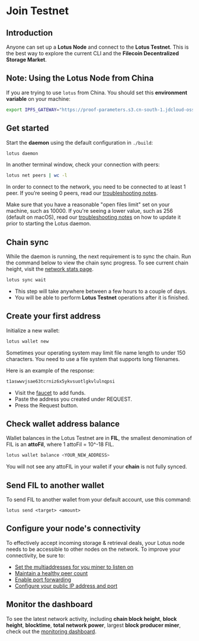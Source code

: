# Join Testnet

## Introduction

Anyone can set up a **Lotus Node** and connect to the **Lotus Testnet**. This is the best way to explore the current CLI and the **Filecoin Decentralized Storage Market**.

## Note: Using the Lotus Node from China

If you are trying to use `lotus` from China. You should set this **environment variable** on your machine:

```sh
export IPFS_GATEWAY="https://proof-parameters.s3.cn-south-1.jdcloud-oss.com/ipfs/"
```

## Get started

Start the **daemon** using the default configuration in `./build`:

```sh
lotus daemon
```

In another terminal window, check your connection with peers:

```sh
lotus net peers | wc -l
```

In order to connect to the network, you need to be connected to at least 1 peer. If you’re seeing 0 peers, read our [troubleshooting notes](https://lotu.sh/en+setup-troubleshooting).

Make sure that you have a reasonable "open files limit" set on your machine, such as 10000. If you're seeing a lower value, such as 256 (default on macOS), read our [troubleshooting notes](https://lotu.sh/en+setup-troubleshooting) on how to update it prior to starting the Lotus daemon.

## Chain sync

While the daemon is running, the next requirement is to sync the chain. Run the command below to view the chain sync progress. To see current chain height, visit the [network stats page](https://stats.testnet.filecoin.io/).

```sh
lotus sync wait
```

- This step will take anywhere between a few hours to a couple of days.
- You will be able to perform **Lotus Testnet** operations after it is finished.

## Create your first address

Initialize a new wallet:

```sh
lotus wallet new
```

Sometimes your operating system may limit file name length to under 150 characters. You need to use a file system that supports long filenames.

Here is an example of the response:

```sh
t1aswwvjsae63tcrniz6x5ykvsuotlgkvlulnqpsi
```

- Visit the [faucet](http://spacerace.faucet.glif.io/) to add funds.
- Paste the address you created under REQUEST.
- Press the Request button.

## Check wallet address balance

Wallet balances in the Lotus Testnet are in **FIL**, the smallest denomination of FIL is an **attoFil**, where 1 attoFil = 10^-18 FIL.

```sh
lotus wallet balance <YOUR_NEW_ADDRESS>
```

You will not see any attoFIL in your wallet if your **chain** is not fully synced.

## Send FIL to another wallet

To send FIL to another wallet from your default account, use this command:

```
lotus send <target> <amount>
```

## Configure your node's connectivity

To effectively accept incoming storage & retrieval deals, your Lotus node needs to be accessible to other nodes on the network. To improve your connectivity, be sure to: 

- [Set the multiaddresses for you miner to listen on](https://docs.filecoin.io/mine/connectivity/#setting-multiaddresses)
- [Maintain a healthy peer count](https://docs.filecoin.io/mine/connectivity/#checking-peer-count)
- [Enable port forwarding](https://docs.filecoin.io/mine/connectivity/#port-forwarding)
- [Configure your public IP address and port](https://docs.filecoin.io/mine/connectivity/#setting-a-public-ip-address)

## Monitor the dashboard

To see the latest network activity, including **chain block height**, **block height**, **blocktime**, **total network power**, largest **block producer miner**, check out the [monitoring dashboard](https://stats.testnet.filecoin.io).

